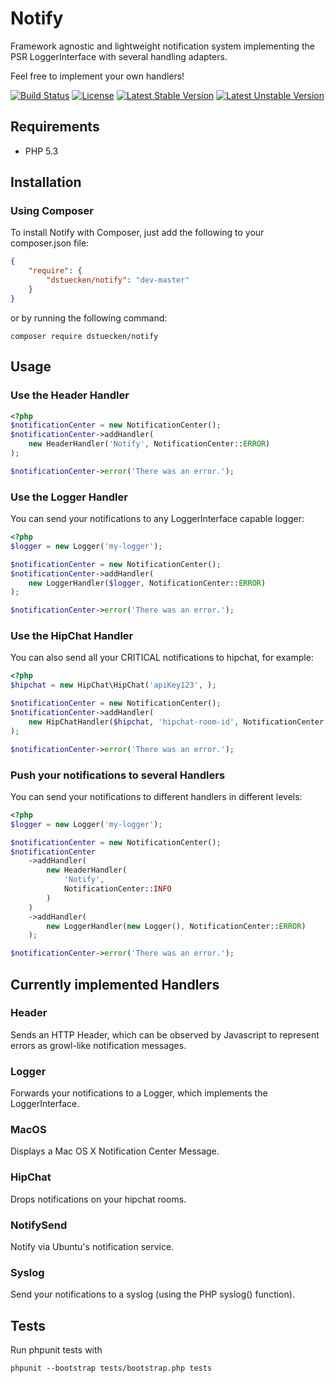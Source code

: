 # Notify

Framework agnostic and lightweight notification system implementing the PSR LoggerInterface with several handling adapters.

Feel free to implement your own handlers!

[![Build Status](https://travis-ci.org/dstuecken/notify.svg)](https://travis-ci.org/dstuecken/notify)
[![License](https://poser.pugx.org/dstuecken/notify/license)](https://packagist.org/packages/dstuecken/notify)
[![Latest Stable Version](https://poser.pugx.org/dstuecken/notify/v/stable)](https://packagist.org/packages/dstuecken/notify)
[![Latest Unstable Version](https://poser.pugx.org/dstuecken/notify/v/unstable)](https://packagist.org/packages/dstuecken/notify)

## Requirements

* PHP 5.3

## Installation

### Using Composer

To install Notify with Composer, just add the following to your composer.json file:

```json
{
    "require": {
        "dstuecken/notify": "dev-master"
    }
}
```

or by running the following command:

```shell
composer require dstuecken/notify
```

## Usage

### Use the Header Handler

```php
<?php
$notificationCenter = new NotificationCenter();
$notificationCenter->addHandler(
    new HeaderHandler('Notify', NotificationCenter::ERROR)
);

$notificationCenter->error('There was an error.');
```

### Use the Logger Handler

You can send your notifications to any LoggerInterface capable logger:

```php
<?php
$logger = new Logger('my-logger');

$notificationCenter = new NotificationCenter();
$notificationCenter->addHandler(
    new LoggerHandler($logger, NotificationCenter::ERROR)
);

$notificationCenter->error('There was an error.');
```

### Use the HipChat Handler

You can also send all your CRITICAL notifications to hipchat, for example:

```php
<?php
$hipchat = new HipChat\HipChat('apiKey123', );

$notificationCenter = new NotificationCenter();
$notificationCenter->addHandler(
    new HipChatHandler($hipchat, 'hipchat-room-id', NotificationCenter::CRITICAL, 'hipChatBotName')
);

$notificationCenter->error('There was an error.');
```

### Push your notifications to several Handlers

You can send your notifications to different handlers in different levels:

```php
<?php
$logger = new Logger('my-logger');

$notificationCenter = new NotificationCenter();
$notificationCenter
	->addHandler(
	    new HeaderHandler(
	        'Notify',
	        NotificationCenter::INFO
	    )
	)
	->addHandler(
	    new LoggerHandler(new Logger(), NotificationCenter::ERROR)
	);

$notificationCenter->error('There was an error.');
```

## Currently implemented Handlers

### Header

Sends an HTTP Header, which can be observed by Javascript to represent errors as growl-like notification messages.

### Logger

Forwards your notifications to a Logger, which implements the LoggerInterface.

### MacOS

Displays a Mac OS X Notification Center Message.

### HipChat

Drops notifications on your hipchat rooms.

### NotifySend

Notify via Ubuntu's notification service.

### Syslog

Send your notifications to a syslog (using the PHP syslog() function).

## Tests

Run phpunit tests with

```shell
phpunit --bootstrap tests/bootstrap.php tests
```

